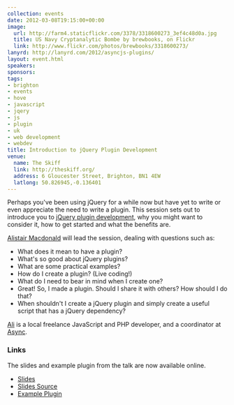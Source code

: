 ```yaml
---
collection: events
date: 2012-03-08T19:15:00+00:00
image: 
  url: http://farm4.staticflickr.com/3378/3318600273_3ef4c48d0a.jpg
  title: US Navy Cryptanalytic Bombe by brewbooks, on Flickr
  link: http://www.flickr.com/photos/brewbooks/3318600273/
lanyrd: http://lanyrd.com/2012/asyncjs-plugins/
layout: event.html
speakers: 
sponsors: 
tags: 
- brighton
- events
- hove
- javascript
- jqery
- js
- plugin
- uk
- web development
- webdev
title: Introduction to jQuery Plugin Development
venue: 
  name: The Skiff
  link: http://theskiff.org/
  address: 6 Gloucester Street, Brighton, BN1 4EW
  latlong: 50.826945,-0.136401
---
```


<p>Perhaps you've been using jQuery for a while now but have yet to write or even appreciate the need to write a plugin. This session sets out to introduce you to <a href="http://docs.jquery.com/Plugins/Authoring"><span class="summary">jQuery plugin development</span></a>, why you might want to consider it, how to get started and what the benefits are.</p>

<p><a href="http://nubz.com">Alistair Macdonald</a> will lead the session, dealing with questions such as:</p>

<ul>
<li>What does it mean to have a plugin?</li>
	<li>What's so good about jQuery plugins?</li>
	<li>What are some practical examples?</li>
	<li>How do I create a plugin? (Live coding!)</li>
	<li>What do I need to bear in mind when I create one?</li>
	<li>Great! So, I made a plugin. Should I share it with others? How should I do that?</li>
	<li>When shouldn't I create a jQuery plugin and simply create a useful script that has a jQuery dependency?</li>
</ul>
<p><a href="https://twitter.com/nubz">Ali</a> is a local freelance JavaScript and PHP developer, and a coordinator at <a href="http://asyncjs.com">Async</a>.</p>

<h3>Links</h3>

The slides and example plugin from the talk are now available online.

<ul>
<li><a href="http://jsbin.com/ayakox/10/">Slides</a></li>
<li><a href="http://jsbin.com/ayakox/10/edit#javascript,html">Slides Source</a></li>
<li><a href="http://jsbin.com/ovozef/5/edit#javascript,html">Example Plugin</a></li>
</ul>

